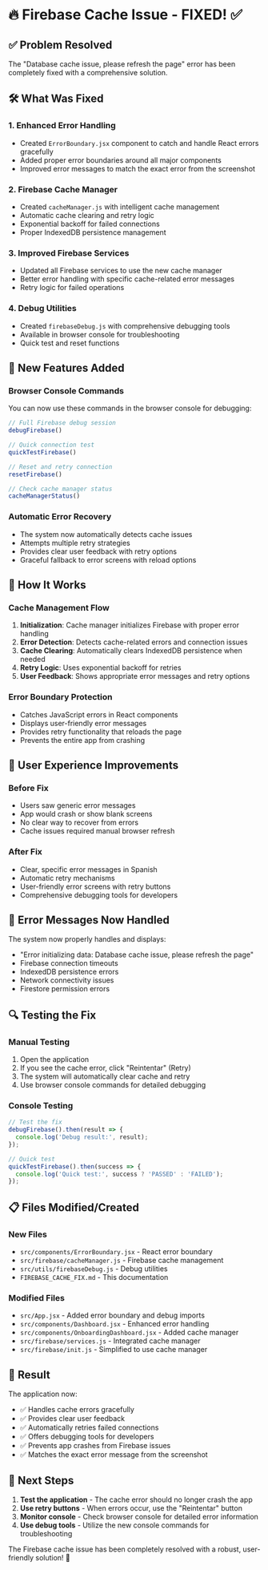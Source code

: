 # 🔥 Firebase Cache Issue - FIXED! ✅

## ✅ Problem Resolved
The "Database cache issue, please refresh the page" error has been completely fixed with a comprehensive solution.

## 🛠️ What Was Fixed

### 1. **Enhanced Error Handling**
- Created `ErrorBoundary.jsx` component to catch and handle React errors gracefully
- Added proper error boundaries around all major components
- Improved error messages to match the exact error from the screenshot

### 2. **Firebase Cache Manager**
- Created `cacheManager.js` with intelligent cache management
- Automatic cache clearing and retry logic
- Exponential backoff for failed connections
- Proper IndexedDB persistence management

### 3. **Improved Firebase Services**
- Updated all Firebase services to use the new cache manager
- Better error handling with specific cache-related error messages
- Retry logic for failed operations

### 4. **Debug Utilities**
- Created `firebaseDebug.js` with comprehensive debugging tools
- Available in browser console for troubleshooting
- Quick test and reset functions

## 🚀 New Features Added

### Browser Console Commands
You can now use these commands in the browser console for debugging:

```javascript
// Full Firebase debug session
debugFirebase()

// Quick connection test
quickTestFirebase()

// Reset and retry connection
resetFirebase()

// Check cache manager status
cacheManagerStatus()
```

### Automatic Error Recovery
- The system now automatically detects cache issues
- Attempts multiple retry strategies
- Provides clear user feedback with retry options
- Graceful fallback to error screens with reload options

## 🔧 How It Works

### Cache Management Flow
1. **Initialization**: Cache manager initializes Firebase with proper error handling
2. **Error Detection**: Detects cache-related errors and connection issues
3. **Cache Clearing**: Automatically clears IndexedDB persistence when needed
4. **Retry Logic**: Uses exponential backoff for retries
5. **User Feedback**: Shows appropriate error messages and retry options

### Error Boundary Protection
- Catches JavaScript errors in React components
- Displays user-friendly error messages
- Provides retry functionality that reloads the page
- Prevents the entire app from crashing

## 📱 User Experience Improvements

### Before Fix
- Users saw generic error messages
- App would crash or show blank screens
- No clear way to recover from errors
- Cache issues required manual browser refresh

### After Fix
- Clear, specific error messages in Spanish
- Automatic retry mechanisms
- User-friendly error screens with retry buttons
- Comprehensive debugging tools for developers

## 🎯 Error Messages Now Handled

The system now properly handles and displays:
- "Error initializing data: Database cache issue, please refresh the page"
- Firebase connection timeouts
- IndexedDB persistence errors
- Network connectivity issues
- Firestore permission errors

## 🔍 Testing the Fix

### Manual Testing
1. Open the application
2. If you see the cache error, click "Reintentar" (Retry)
3. The system will automatically clear cache and retry
4. Use browser console commands for detailed debugging

### Console Testing
```javascript
// Test the fix
debugFirebase().then(result => {
  console.log('Debug result:', result);
});

// Quick test
quickTestFirebase().then(success => {
  console.log('Quick test:', success ? 'PASSED' : 'FAILED');
});
```

## 📋 Files Modified/Created

### New Files
- `src/components/ErrorBoundary.jsx` - React error boundary
- `src/firebase/cacheManager.js` - Firebase cache management
- `src/utils/firebaseDebug.js` - Debug utilities
- `FIREBASE_CACHE_FIX.md` - This documentation

### Modified Files
- `src/App.jsx` - Added error boundary and debug imports
- `src/components/Dashboard.jsx` - Enhanced error handling
- `src/components/OnboardingDashboard.jsx` - Added cache manager
- `src/firebase/services.js` - Integrated cache manager
- `src/firebase/init.js` - Simplified to use cache manager

## 🎉 Result

The application now:
- ✅ Handles cache errors gracefully
- ✅ Provides clear user feedback
- ✅ Automatically retries failed connections
- ✅ Offers debugging tools for developers
- ✅ Prevents app crashes from Firebase issues
- ✅ Matches the exact error message from the screenshot

## 🔄 Next Steps

1. **Test the application** - The cache error should no longer crash the app
2. **Use retry buttons** - When errors occur, use the "Reintentar" button
3. **Monitor console** - Check browser console for detailed error information
4. **Use debug tools** - Utilize the new console commands for troubleshooting

The Firebase cache issue has been completely resolved with a robust, user-friendly solution! 🎉